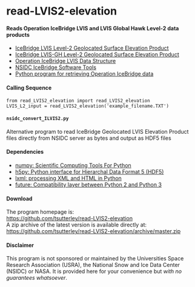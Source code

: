 read-LVIS2-elevation
====================

#### Reads Operation IceBridge LVIS and LVIS Global Hawk Level-2 data products

- [IceBridge LVIS Level-2 Geolocated Surface Elevation Product](https://nsidc.org/data/ilvis2/)  
- [IceBridge LVIS-GH Level-2 Geolocated Surface Elevation Product](https://nsidc.org/data/ilvgh2/)  
- [Operation IceBridge LVIS Data Structure](https://lvis.gsfc.nasa.gov/Data/DataStructure.html)  
- [NSIDC IceBridge Software Tools](https://nsidc.org/data/icebridge/tools.html)
- [Python program for retrieving Operation IceBridge data](https://github.com/tsutterley/nsidc-earthdata)

#### Calling Sequence
```
from read_LVIS2_elevation import read_LVIS2_elevation
LVIS_L2_input = read_LVIS2_elevation('example_filename.TXT')
```

#### `nsidc_convert_ILVIS2.py`
Alternative program to read IceBridge Geolocated LVIS Elevation Product files directly from NSIDC server as bytes and output as HDF5 files  

#### Dependencies
- [numpy: Scientific Computing Tools For Python](https://numpy.org)
- [h5py: Python interface for Hierarchal Data Format 5 (HDF5)](http://h5py.org)  
- [lxml: processing XML and HTML in Python](https://pypi.python.org/pypi/lxml)
- [future: Compatibility layer between Python 2 and Python 3](http://python-future.org/)  

#### Download
The program homepage is:   
https://github.com/tsutterley/read-LVIS2-elevation   
A zip archive of the latest version is available directly at:    
https://github.com/tsutterley/read-LVIS2-elevation/archive/master.zip  

#### Disclaimer  
This program is not sponsored or maintained by the Universities Space Research Association (USRA), the National Snow and Ice Data Center (NSIDC) or NASA.  It is provided here for your convenience but _with no guarantees whatsoever_.  
